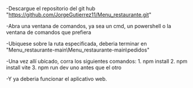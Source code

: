 -Descargue el repositorio del git hub "https://github.com/JorgeGutierrez11/Menu_restaurante.git"

-Abra una ventana de comandos, ya sea un cmd, un powershell o la ventana de comandos que prefiera

-Ubiquese sobre la ruta especificada, deberia terminar en "Menu_restaurante-main\Menu_restaurante-main\pedidos"

-Una vez allí ubicado, corra los siguientes comandos:
		1. npm install
		2. npm install vite
		3. npm run dev
	uno antes que el otro

-Y ya deberia funcionar el aplicativo web.